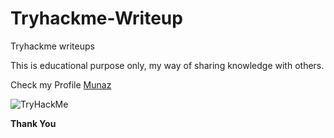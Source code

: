 # Tryhackme-Writeup
Tryhackme writeups

This is educational purpose only, my way of sharing knowledge with others.

Check my Profile <a href="https://tryhackme.com/p/Munaz" target="_blank">Munaz</a>

![TryHackMe](https://tryhackme-badges.s3.amazonaws.com/Munaz.png "TryHackMe")

**Thank You**

